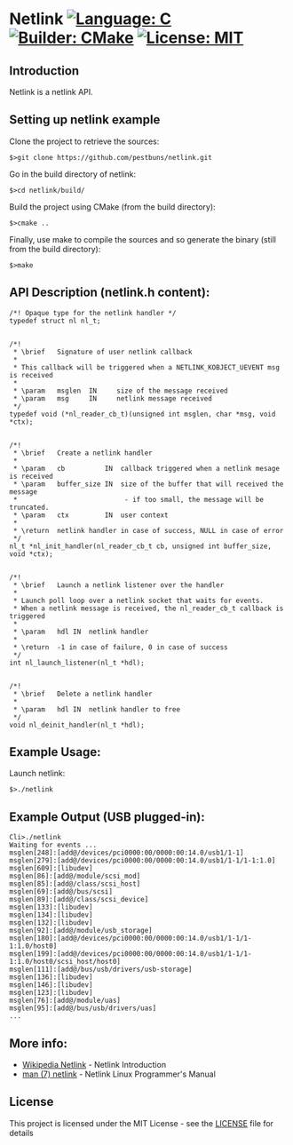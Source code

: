 # Netlink [![Language: C](https://img.shields.io/badge/Language-C-brightgreen.svg)](https://en.wikipedia.org/wiki/C_(programming_language)) [![Builder: CMake](https://img.shields.io/badge/Builder-CMake-brightgreen.svg)](https://cmake.org/)  [![License: MIT](https://img.shields.io/badge/License-MIT-brightgreen.svg)](https://opensource.org/licenses/MIT)

## Introduction

Netlink is a netlink API.

## Setting up netlink example

Clone the project to retrieve the sources:
```
$>git clone https://github.com/pestbuns/netlink.git
```

Go in the build directory of netlink:
```
$>cd netlink/build/
```

Build the project using CMake (from the build directory):
```
$>cmake ..
```

Finally, use make to compile the sources and so generate the binary (still from the build directory):
```
$>make
```

## API Description (netlink.h content):

```
/*! Opaque type for the netlink handler */
typedef struct nl nl_t;


/*!
 * \brief   Signature of user netlink callback
 *
 * This callback will be triggered when a NETLINK_KOBJECT_UEVENT msg is received
 *
 * \param   msglen  IN     size of the message received
 * \param   msg     IN     netlink message received
 */
typedef void (*nl_reader_cb_t)(unsigned int msglen, char *msg, void *ctx);


/*!
 * \brief   Create a netlink handler
 *
 * \param   cb          IN  callback triggered when a netlink mesage is received
 * \param   buffer_size IN  size of the buffer that will received the message
 *                           - if too small, the message will be truncated.
 * \param   ctx         IN  user context
 *
 * \return  netlink handler in case of success, NULL in case of error
 */
nl_t *nl_init_handler(nl_reader_cb_t cb, unsigned int buffer_size, void *ctx);


/*!
 * \brief   Launch a netlink listener over the handler
 *
 * Launch poll loop over a netlink socket that waits for events.
 * When a netlink message is received, the nl_reader_cb_t callback is triggered
 *
 * \param   hdl IN  netlink handler
 *
 * \return  -1 in case of failure, 0 in case of success
 */
int nl_launch_listener(nl_t *hdl);


/*!
 * \brief   Delete a netlink handler
 *
 * \param   hdl IN  netlink handler to free
 */
void nl_deinit_handler(nl_t *hdl);
```

## Example Usage:
Launch netlink:
```
$>./netlink
```

## Example Output (USB plugged-in):

```
Cli>./netlink
Waiting for events ...
msglen[248]:[add@/devices/pci0000:00/0000:00:14.0/usb1/1-1]
msglen[279]:[add@/devices/pci0000:00/0000:00:14.0/usb1/1-1/1-1:1.0]
msglen[609]:[libudev]
msglen[86]:[add@/module/scsi_mod]
msglen[85]:[add@/class/scsi_host]
msglen[69]:[add@/bus/scsi]
msglen[89]:[add@/class/scsi_device]
msglen[133]:[libudev]
msglen[134]:[libudev]
msglen[132]:[libudev]
msglen[92]:[add@/module/usb_storage]
msglen[180]:[add@/devices/pci0000:00/0000:00:14.0/usb1/1-1/1-1:1.0/host0]
msglen[199]:[add@/devices/pci0000:00/0000:00:14.0/usb1/1-1/1-1:1.0/host0/scsi_host/host0]
msglen[111]:[add@/bus/usb/drivers/usb-storage]
msglen[136]:[libudev]
msglen[146]:[libudev]
msglen[123]:[libudev]
msglen[76]:[add@/module/uas]
msglen[95]:[add@/bus/usb/drivers/uas]
...
```

## More info:

* [Wikipedia Netlink](https://en.wikipedia.org/wiki/Netlink) - Netlink Introduction
* [man (7) netlink](http://man7.org/linux/man-pages/man7/netlink.7.html) - Netlink Linux Programmer's Manual

## License

This project is licensed under the MIT License - see the [LICENSE](LICENSE) file for details
